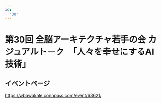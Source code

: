 ```yaml
---
id:
  '30'
---
```


# 第30回 全脳アーキテクチャ若手の会 カジュアルトーク　「人々を幸せにするAI技術」

## イベントページ
https://wbawakate.connpass.com/event/63621/
